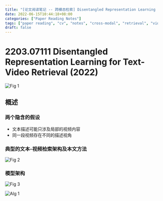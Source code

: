 ```yaml
---
title: "[论文阅读笔记 -- 跨模态检索] Disentangled Representation Learning for Text-Video Retrieval (2022)"
date: 2022-06-15T10:44:18+08:00
categories: ["Paper Reading Notes"]
tags: ["paper reading", "cv", "notes", "cross-modal", "retrieval", "video"]
draft: false
---
```


# 2203.07111 Disentangled Representation Learning for Text-Video Retrieval (2022)

![Fig 1](/images/2022/PRN238/1.png)

## 概述

### 两个隐含的假设
+ 文本描述可能只涉及局部的视频内容
+ 同一段视频存在不同的描述视角

### 典型的文本-视频检索架构及本文方法

![Fig 2](/images/2022/PRN238/2.png)

### 模型架构

![Fig 3](/images/2022/PRN238/3.png)

![Alg 1](/images/2022/PRN238/A1.png)
